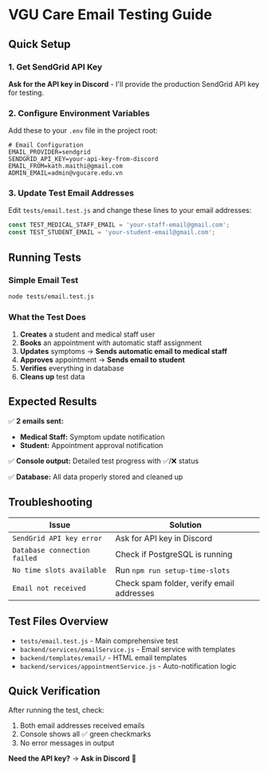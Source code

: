 # VGU Care Email Testing Guide

## Quick Setup

### 1. Get SendGrid API Key
**Ask for the API key in Discord** - I'll provide the production SendGrid API key for testing.

### 2. Configure Environment Variables
Add these to your `.env` file in the project root:

```env
# Email Configuration
EMAIL_PROVIDER=sendgrid
SENDGRID_API_KEY=your-api-key-from-discord
EMAIL_FROM=kath.maithi@gmail.com
ADMIN_EMAIL=admin@vgucare.edu.vn
```

### 3. Update Test Email Addresses
Edit `tests/email.test.js` and change these lines to your email addresses:

```javascript
const TEST_MEDICAL_STAFF_EMAIL = 'your-staff-email@gmail.com';
const TEST_STUDENT_EMAIL = 'your-student-email@gmail.com';
```

## Running Tests

### Simple Email Test
```bash
node tests/email.test.js
```

### What the Test Does
1. **Creates** a student and medical staff user
2. **Books** an appointment with automatic staff assignment
3. **Updates** symptoms → **Sends automatic email to medical staff**
4. **Approves** appointment → **Sends email to student**
5. **Verifies** everything in database
6. **Cleans up** test data

## Expected Results

✅ **2 emails sent:**
- **Medical Staff:** Symptom update notification
- **Student:** Appointment approval notification

✅ **Console output:** Detailed test progress with ✅/❌ status

✅ **Database:** All data properly stored and cleaned up

## Troubleshooting

| Issue | Solution |
|-------|----------|
| `SendGrid API key error` | Ask for API key in Discord |
| `Database connection failed` | Check if PostgreSQL is running |
| `No time slots available` | Run `npm run setup-time-slots` |
| `Email not received` | Check spam folder, verify email addresses |

## Test Files Overview

- `tests/email.test.js` - Main comprehensive test
- `backend/services/emailService.js` - Email service with templates
- `backend/templates/email/` - HTML email templates
- `backend/services/appointmentService.js` - Auto-notification logic

## Quick Verification

After running the test, check:
1. Both email addresses received emails
2. Console shows all ✅ green checkmarks
3. No error messages in output

**Need the API key?** → **Ask in Discord** 💬
